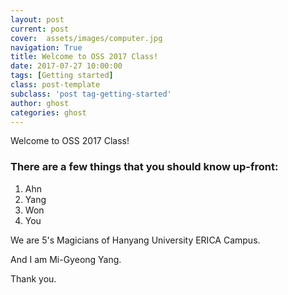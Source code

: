 ```yaml
---
layout: post
current: post
cover:  assets/images/computer.jpg
navigation: True
title: Welcome to OSS 2017 Class!
date: 2017-07-27 10:00:00
tags: [Getting started]
class: post-template
subclass: 'post tag-getting-started'
author: ghost
categories: ghost
---
```


Welcome to OSS 2017 Class!

### There are a few things that you should know up-front:
1. Ahn
2. Yang
3. Won 
4. You


We are 5's Magicians of Hanyang University ERICA Campus.

And I am Mi-Gyeong Yang.

Thank you.

